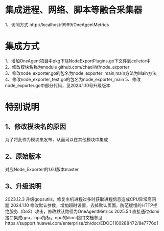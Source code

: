 # 集成进程、网络、脚本等融合采集器
1、访问方式  http://localhost:9999/OneAgentMetrics
# 集成方式
1、增加OneAgent项目中pkg下除NodeExportPlugins.go下文件到colletor中  
2、修改模块名称为module github.com/chaolihf/node_exporter  
3、修改node_exporter.go的包名为node_exporter_main,main方法为Main方法
4、修改node_exporter_test.go的包名为node_exporter_main
5、修改node_exporter.go中部分代码，见2024.1.10号升级版本

# 特别说明
## 1、修改模块名的原因
为了将此作为模块来发布，从而可以在其他模块中集成

## 2、原始版本
对应Node_Exporter的1.6.1版本master

## 3、升级说明
2023.12.3 升级gopsutils，修复主机进程过多时获取进程信息造成CPU异常高问题
2024.1.10 修改默认参数，增加超时设置，去掉默认页面，防范缓慢的HTTP拒绝服务（DoS）攻击，修改默认路径为OneAgentMetrics
2025.5.1 直接通过dcmi接口集成gpu，npu指标。npu的dcmi接口文档参见https://support.huawei.com/enterprise/zh/doc/EDOC1100288472/8e7776d1